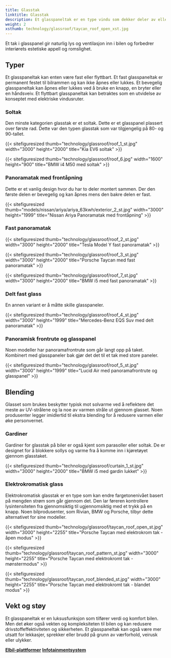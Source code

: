 ```yaml
---
title: Glasstak
linktitle: Glasstak
description: Et glasspaneltak er en type vindu som dekker deler av eller hele taket på bilen. Den er laget av laminert glass, lik frontruter.
weight: 2
xsthumb: technology/glassroof/taycan_roof_open_xst.jpg
---
```

<!-- markdownlint-disable MD033 -->

Et tak i glasspanel gir naturlig lys og ventilasjon inn i bilen og forbedrer interiørets estetiske appell og romslighet.

## Typer

Et glasspaneltak kan enten være fast eller flyttbart. Et fast glasspaneltak er permanent festet til bilrammen og kan ikke åpnes eller lukkes. Et bevegelig glasspaneltak kan åpnes eller lukkes ved å bruke en knapp, en bryter eller en håndsveiv. Et flyttbart glasspaneltak kan betraktes som en utvidelse av konseptet med elektriske vindusruter.

### Soltak

Den minste kategorien glasstak er et soltak. Dette er et glasspanel plassert over første rad. Dette var den typen glasstak som var tilgjengelig på 80- og 90-tallet.

{{< sitefiguresized thumb="technology/glassroof/roof_1_st.jpg" width="3000" height="2000" title="Kia EV6 soltak" >}}

{{< sitefiguresized thumb="technology/glassroof/roof_6.jpg" width="1600" height="900" title="BMW i4 M50 med soltak" >}}

### Panoramatak med frontåpning

Dette er et vanlig design hvor du har to deler montert sammen. Der den første delen er bevegelig og kan åpnes mens den bakre delen er fast.

{{< sitefiguresized thumb="models/nissan/ariya/ariya_63kwh/exterior_2_st.jpg" width="3000" height="1999" title="Nissan Ariya Panoramatak med frontåpning" >}}

### Fast panoramatak

{{< sitefiguresized thumb="technology/glassroof/roof_2_st.jpg" width="3000" height="2000" title="Tesla Model Y fast panoramatak" >}}

{{< sitefiguresized thumb="technology/glassroof/roof_3_st.jpg" width="3000" height="2000" title="Porsche Taycan med fast panoramatak" >}}

{{< sitefiguresized thumb="technology/glassroof/roof_7_st.jpg" width="3000" height="2000" title="BMW i5 med fast panoramatak" >}}

### Delt fast glass

En annen variant er å måtte skille glasspaneler.

{{< sitefiguresized thumb="technology/glassroof/roof_4_st.jpg" width="3000" height="1999" title="Mercedes-Benz EQS Suv med delt panoramatak" >}}

### Panoramisk frontrute og glasspanel

Noen modeller har panoramafrontrute som går langt opp på taket. Kombinert med glasspaneler bak gjør det det til et tak med store paneler.

{{< sitefiguresized thumb="technology/glassroof/roof_5_st.jpg" width="3000" height="1999" title="Lucid Air med panoramafrontrute og glasspanel" >}}

## Blending

Glasset som brukes beskytter typisk mot solvarme ved å reflektere det meste av UV-strålene og la noe av varmen stråle ut gjennom glasset. Noen produsenter legger imidlertid til ekstra blending for å redusere varmen eller øke personvernet.

### Gardiner

Gardiner for glasstak på biler er også kjent som parasoller eller soltak. De er designet for å blokkere sollys og varme fra å komme inn i kjøretøyet gjennom glasstaket.

{{< sitefiguresized thumb="technology/glassroof/curtain_1_st.jpg" width="3000" height="2000" title="BMW i5 med gardin lukket" >}}

### Elektrokromatisk glass

Elektrokromatisk glasstak er en type som kan endre fargetonenivået basert på mengden strøm som går gjennom det. Den lar føreren kontrollere lysintensiteten fra gjennomsiktig til ugjennomsiktig med et trykk på en knapp. Noen bilprodusenter, som Rivian, BMW og Porsche, tilbyr dette alternativet for sine modeller.

{{< sitefiguresized thumb="technology/glassroof/taycan_roof_open_st.jpg" width="3000" height="2255" title="Porsche Taycan med elektrokrom tak - åpen modus" >}}

{{< sitefiguresized thumb="technology/glassroof/taycan_roof_pattern_st.jpg" width="3000" height="2255" title="Porsche Taycan med elektrokromt tak - mønstermodus" >}}

{{< sitefiguresized thumb="technology/glassroof/taycan_roof_blended_st.jpg" width="3000" height="2255" title="Porsche Taycan med elektrokromt tak - blandet modus" >}}

## Vekt og støy

Et glasspaneltak er en luksusfunksjon som tilfører verdi og komfort
bilen. Men det øker også vekten og kompleksiteten til bilen og kan redusere drivstoffeffektiviteten og sikkerheten. Et glasspaneltak kan også være mer utsatt for lekkasjer, sprekker eller brudd på grunn av værforhold, veirusk eller ulykker.

<div class="mt-3 mb-3">
    <a href="../platforms/" class="text-decoration-none text-black"><strong><i class="bi-arrow-left"></i> Elbil-plattformer</strong></a>
    <a href="../infotainment/" class="text-decoration-none text-black float-end"><strong>Infotainmentsystem <i class="bi-arrow-right"></i></strong></a>
</div>